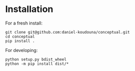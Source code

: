 # Installation

For a fresh install:
```shell
git clone git@github.com:daniel-koudouna/conceptual.git
cd conceptual
pip install .
```

For developing:
```
python setup.py bdist_wheel
python -m pip install dist/*
```
